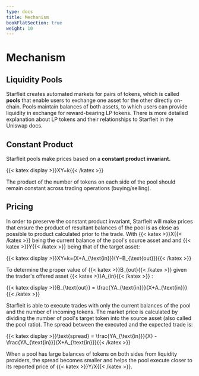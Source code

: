 ```yaml
---
type: docs
title: Mechanism
bookFlatSection: true
weight: 10
---
```


# Mechanism

## Liquidity Pools

Starfleit creates automated markets for pairs of tokens, which is called **pools** that enable users to exchange one asset for the other directly on-chain. Pools maintain balances of both assets, to which users can provide liquidity in exchange for reward-bearing LP tokens. There is more detailed explanation about LP tokens and their relationships to Starfleit in the Uniswap docs.

## Constant Product

Starfleit pools make prices based on a **constant product invariant.**

{{< katex display >}}XY=k{{< /katex >}}

The product of the number of tokens on each side of the pool should remain constant across trading operations (buying/selling).

## Pricing

In order to preserve the constant product invariant, Starfleit will make prices that ensure the product of resultant balances of the pool is as close as possible to product calculated prior to the trade. With {{< katex >}}X{{< /katex >}} being the current balance of the pool's source asset and and {{< katex >}}Y{{< /katex >}} being that of the target asset:

{{< katex display >}}XY=k=(X+A_{\text{in}})(Y−B_{\text{out}}){{< /katex >}}

To determine the proper value of {{< katex >}}B_{out}{{< /katex >}} given the trader's offered asset {{< katex >}}A_{in}{{< /katex >}} :

{{< katex display >}}B_{\text{out}} = \frac{YA_{\text{in}}}{X+A_{\text{in}}}{{< /katex >}}

Starfleit is able to execute trades with only the current balances of the pool and the number of incoming tokens. The market price is calculated by dividing the number of pool's target token into the source asset (also called the pool ratio). The spread between the executed and the expected trade is:

{{< katex display >}}\text{spread} = \frac{YA_{\text{in}}}{X} - \frac{YA_{\text{in}}}{X+A_{\text{in}}}{{< /katex >}}

When a pool has large balances of tokens on both sides from liquidity providers, the spread becomes smaller and helps the pool execute closer to its reported price of {{< katex >}}Y/X{{< /katex >}}.
